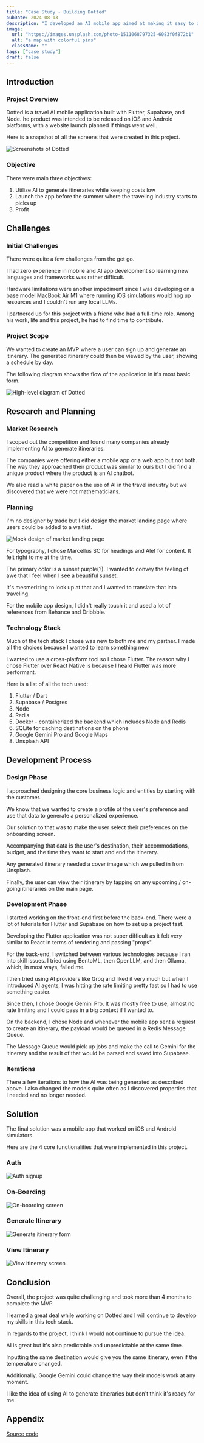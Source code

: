 ```yaml
---
title: "Case Study - Building Dotted"
pubDate: 2024-08-13
description: "I developed an AI mobile app aimed at making it easy to generate travel itineraries. Having zero experience in mobile and AI development, it was quite a challenge. In this case study, I want to share the process of how I was able to build Dotted."
image:
  url: "https://images.unsplash.com/photo-1511068797325-6083f0f872b1"
  alt: "a map with colorful pins"
  className: ""
tags: ["case study"]
draft: false
---
```


## Introduction

### Project Overview

Dotted is a travel AI mobile application built with Flutter, Supabase, and Node. he product was intended to be released on iOS and Android platforms, with a website launch planned if things went well.

Here is a snapshot of all the screens that were created in this project.

![Screenshots of Dotted](./_images/case-study-dotted/dotted-screens.png)

### Objective

There were main three objectives:

1. Utilize AI to generate itineraries while keeping costs low
2. Launch the app before the summer where the traveling industry starts to picks up
3. Profit

## Challenges

### Initial Challenges

There were quite a few challenges from the get go.

I had zero experience in mobile and AI app development so learning new languages and frameworks was rather difficult.

Hardware limitations were another impediment since I was developing on a base model MacBook Air M1 where running iOS simulations would hog up resources and I couldn't run any local LLMs.

I partnered up for this project with a friend who had a full-time role. Among his work, life and this project, he had to find time to contribute.

### Project Scope

We wanted to create an MVP where a user can sign up and generate an itinerary. The generated itinerary could then be viewed by the user, showing a schedule by day.

The following diagram shows the flow of the application in it's most basic form.

![High-level diagram of Dotted](./_images/case-study-dotted/excalidraw_dotted.png)

## Research and Planning

### Market Research

I scoped out the competition and found many companies already implementing AI to generate itineraries.

The companies were offering either a mobile app or a web app but not both. The way they approached their product was similar to ours but I did find a unique product where the product is an AI chatbot.

We also read a white paper on the use of AI in the travel industry but we discovered that we were not mathematicians.

### Planning

I'm no designer by trade but I did design the market landing page where users could be added to a waitlist.

![Mock design of market landing page](./_images/case-study-dotted/dotted-desktop.webp)

For typography, I chose Marcellus SC for headings and Alef for content. It felt right to me at the time.

The primary color is a sunset purple(?). I wanted to convey the feeling of awe that I feel when I see a beautiful sunset.

It's mesmerizing to look up at that and I wanted to translate that into traveling.

For the mobile app design, I didn't really touch it and used a lot of references from Behance and Dribbble.

### Technology Stack

Much of the tech stack I chose was new to both me and my partner. I made all the choices because I wanted to learn something new.

I wanted to use a cross-platform tool so I chose Flutter. The reason why I chose Flutter over React Native is because I heard Flutter was more performant.

Here is a list of all the tech used:

1. Flutter / Dart
2. Supabase / Postgres
3. Node
4. Redis
5. Docker - containerized the backend which includes Node and Redis
6. SQLite for caching destinations on the phone
7. Google Gemini Pro and Google Maps
8. Unsplash API

## Development Process

### Design Phase

I approached designing the core business logic and entities by starting with the customer.

We know that we wanted to create a profile of the user's preference and use that data to generate a personalized experience.

Our solution to that was to make the user select their preferences on the onboarding screen.

Accompanying that data is the user's destination, their accommodations, budget, and the time they want to start and end the itinerary.

Any generated itinerary needed a cover image which we pulled in from Unsplash.

Finally, the user can view their itinerary by tapping on any upcoming / on-going itineraries on the main page.

### Development Phase

I started working on the front-end first before the back-end. There were a lot of tutorials for Flutter and Supabase on how to set up a project fast.

Developing the Flutter application was not super difficult as it felt very similar to React in terms of rendering and passing "props".

For the back-end, I switched between various technologies because I ran into skill issues. I tried using BentoML, then OpenLLM, and then Ollama, which, in most ways, failed me.

I then tried using AI providers like Groq and liked it very much but when I introduced AI agents, I was hitting the rate limiting pretty fast so I had to use something easier.

Since then, I chose Google Gemini Pro. It was mostly free to use, almost no rate limiting and I could pass in a big context if I wanted to.

On the backend, I chose Node and whenever the mobile app sent a request to create an itinerary, the payload would be queued in a Redis Message Queue.

The Message Queue would pick up jobs and make the call to Gemini for the itinerary and the result of that would be parsed and saved into Supabase.

### Iterations

There a few iterations to how the AI was being generated as described above. I also changed the models quite often as I discovered properties that I needed and no longer needed.

## Solution

The final solution was a mobile app that worked on iOS and Android simulators.

Here are the 4 core functionalities that were implemented in this project.

### Auth

![Auth signup](./_images/case-study-dotted/dotted-login.gif)

### On-Boarding

![On-boarding screen](./_images/case-study-dotted/dotted-on-boarding.gif)

### Generate Itinerary

![Generate itinerary form](./_images/case-study-dotted/dotted-generate-itinerary.gif)

### View Itinerary

![View itinerary screen](./_images/case-study-dotted/dotted-view-itinerary.gif)

## Conclusion

Overall, the project was quite challenging and took more than 4 months to complete the MVP.

I learned a great deal while working on Dotted and I will continue to develop my skills in this tech stack.

In regards to the project, I think I would not continue to pursue the idea.

AI is great but it's also predictable and unpredictable at the same time.

Inputting the same destination would give you the same itinerary, even if the temperature changed.

Additionally, Google Gemini could change the way their models work at any moment.

I like the idea of using AI to generate itineraries but don't think it's ready for me.

## Appendix

[Source code](https://github.com/dotted-earth)
